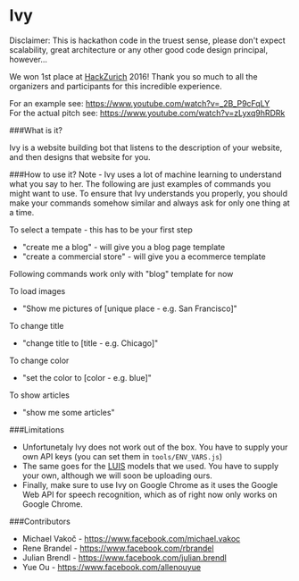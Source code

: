 # Ivy

Disclaimer: This is hackathon code in the truest sense, please don't expect scalability, great architecture or any other good code design principal, however...

We won 1st place at [HackZurich](http://hackzurich.com/) 2016!
Thank you so much to all the organizers and participants for this incredible experience. 

For an example see: https://www.youtube.com/watch?v=_2B_P9cFqLY  
For the actual pitch see: https://www.youtube.com/watch?v=zLyxq9hRDRk  

###What is it?

Ivy is a website building bot that listens to the description of your website, and then designs that website for you.


###How to use it?
Note - Ivy uses a lot of machine learning to understand what you say to her. The following are just examples of commands you might want to use. To ensure that Ivy understands you properly, you should make your commands somehow similar and always ask for only one thing at a time.

To select a tempate - this has to be your first step
- "create me a blog" - will give you a blog page template
- "create a commercial store" - will give you a ecommerce template

Following commands work only with "blog" template for now

To load images
- "Show me pictures of [unique place - e.g. San Francisco]"

To change title 
- "change title to [title - e.g. Chicago]"

To change color
- "set the color to [color - e.g. blue]"

To show articles 
- "show me some articles"

###Limitations
 - Unfortunetaly Ivy does not work out of the box. You have to supply your own API keys (you can set them in ```tools/ENV_VARS.js```)
 - The same goes for the [LUIS](https://www.microsoft.com/cognitive-services/en-us/language-understanding-intelligent-service-luis) models that we used. You have to supply your own, although we will soon be uploading ours.
 - Finally, make sure to use Ivy on Google Chrome as it uses the Google Web API for speech recognition, which as of right now only works on Google Chrome.
 
###Contributors
- Michael Vakoč - https://www.facebook.com/michael.vakoc
- Rene Brandel - https://www.facebook.com/rbrandel
- Julian Brendl - https://www.facebook.com/julian.brendl
- Yue Ou - https://www.facebook.com/allenouyue

